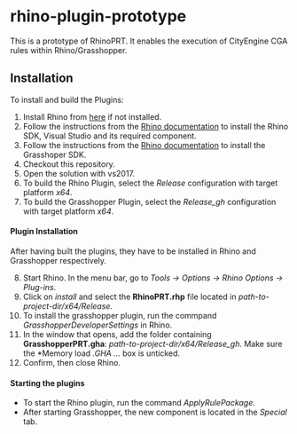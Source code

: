 # rhino-plugin-prototype
This is a prototype of RhinoPRT. It enables the execution of CityEngine CGA rules within Rhino/Grasshopper.

## Installation
To install and build the Plugins:
1. Install Rhino from [here](https://www.rhino3d.com/download) if not installed.
2. Follow the instructions from the [Rhino documentation](https://developer.rhino3d.com/guides/cpp/installing-tools-windows/) to install the Rhino SDK, Visual Studio and its required component.
3. Follow the instructions from the [Rhino documentation](https://developer.rhino3d.com/guides/grasshopper/installing-tools-windows/) to install the Grasshoper SDK.
4. Checkout this repository.
5. Open the solution with vs2017.
6. To build the Rhino Plugin, select the *Release* configuration with target platform *x64*.
7. To build the Grasshopper Plugin, select the *Release_gh* configuration with target platform *x64*.

#### Plugin Installation
After having built the plugins, they have to be installed in Rhino and Grasshopper respectively.

8. Start Rhino. In the menu bar, go to *Tools -> Options -> Rhino Options -> Plug-ins*.
9. Click on *install* and select the **RhinoPRT.rhp** file located in *path-to-project-dir/x64/Release*.
10. To install the grasshopper plugin, run the commpand *GrasshopperDeveloperSettings* in Rhino.
11. In the window that opens, add the folder containing **GrasshopperPRT.gha**: *path-to-project-dir/x64/Release_gh*. Make sure the *Memory load *.GHA ...* box is unticked.
12. Confirm, then close Rhino.

#### Starting the plugins
- To start the Rhino plugin, run the command *ApplyRulePackage*.
- After starting Grasshopper, the new component is located in the *Special* tab.
